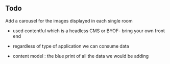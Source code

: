 ## Todo

Add a carousel for the images displayed in each single room

- used contentful which is a headless CMS or BYOF- bring your own front end
- regardless of type of application we can consume data

- content model : the blue print of all the data we would be adding
